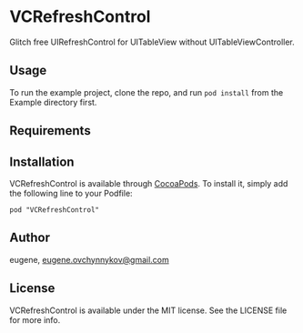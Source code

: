 # VCRefreshControl

Glitch free UIRefreshControl for UITableView without UITableViewController.
## Usage

To run the example project, clone the repo, and run `pod install` from the Example directory first.

## Requirements

## Installation

VCRefreshControl is available through [CocoaPods](http://cocoapods.org). To install
it, simply add the following line to your Podfile:

    pod "VCRefreshControl"

## Author

eugene, eugene.ovchynnykov@gmail.com

## License

VCRefreshControl is available under the MIT license. See the LICENSE file for more info.

